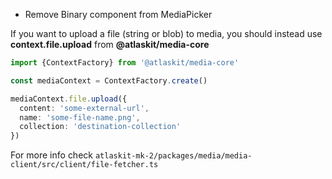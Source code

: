 - Remove Binary component from MediaPicker

If you want to upload a file (string or blob) to media, you should instead use **context.file.upload** from **@atlaskit/media-core**

```typescript
import {ContextFactory} from '@atlaskit/media-core'

const mediaContext = ContextFactory.create()

mediaContext.file.upload({
  content: 'some-external-url',
  name: 'some-file-name.png',
  collection: 'destination-collection'
})
```

For more info check `atlaskit-mk-2/packages/media/media-client/src/client/file-fetcher.ts`